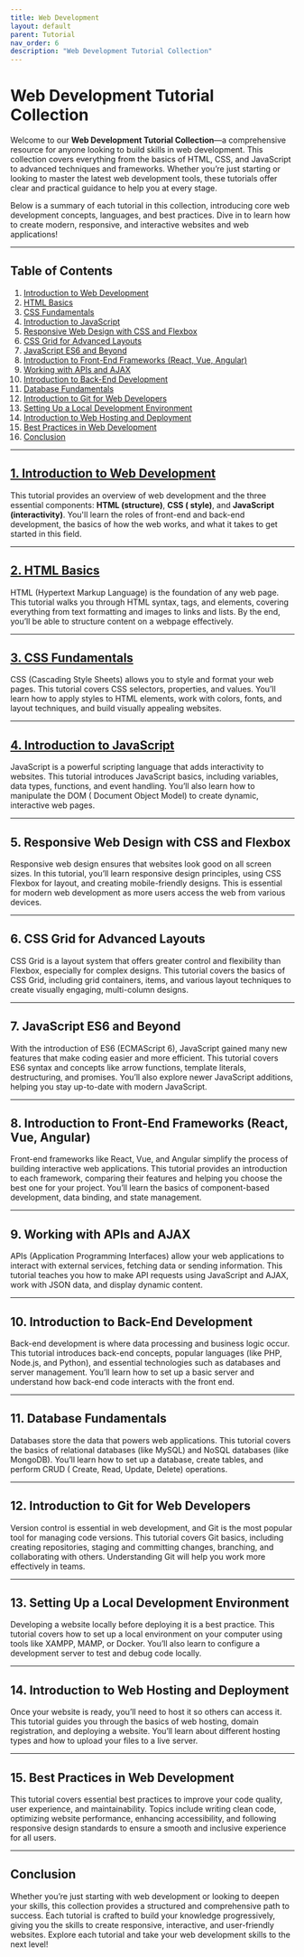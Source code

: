 ```yaml
---
title: Web Development
layout: default
parent: Tutorial
nav_order: 6
description: "Web Development Tutorial Collection"
---
```


# **Web Development Tutorial Collection**

Welcome to our **Web Development Tutorial Collection**—a comprehensive resource for anyone looking to build skills in
web development. This collection covers everything from the basics of HTML, CSS, and JavaScript to advanced techniques
and frameworks. Whether you’re just starting or looking to master the latest web development tools, these tutorials
offer clear and practical guidance to help you at every stage.

Below is a summary of each tutorial in this collection, introducing core web development concepts, languages, and best
practices. Dive in to learn how to create modern, responsive, and interactive websites and web applications!

---

## Table of Contents

1. [Introduction to Web Development](#1-introduction-to-web-development)
2. [HTML Basics](#2-html-basics)
3. [CSS Fundamentals](#3-css-fundamentals)
4. [Introduction to JavaScript](#4-introduction-to-javascript)
5. [Responsive Web Design with CSS and Flexbox](#5-responsive-web-design-with-css-and-flexbox)
6. [CSS Grid for Advanced Layouts](#6-css-grid-for-advanced-layouts)
7. [JavaScript ES6 and Beyond](#7-javascript-es6-and-beyond)
8. [Introduction to Front-End Frameworks (React, Vue, Angular)](#8-introduction-to-front-end-frameworks-react-vue-angular)
9. [Working with APIs and AJAX](#9-working-with-apis-and-ajax)
10. [Introduction to Back-End Development](#10-introduction-to-back-end-development)
11. [Database Fundamentals](#11-database-fundamentals)
12. [Introduction to Git for Web Developers](#12-introduction-to-git-for-web-developers)
13. [Setting Up a Local Development Environment](#13-setting-up-a-local-development-environment)
14. [Introduction to Web Hosting and Deployment](#14-introduction-to-web-hosting-and-deployment)
15. [Best Practices in Web Development](#15-best-practices-in-web-development)
16. [Conclusion](#conclusion)

---

## **[1. Introduction to Web Development](./introduction_to_web_development.md)**

This tutorial provides an overview of web development and the three essential components: **HTML (structure)**, **CSS (
style)**, and **JavaScript (interactivity)**. You'll learn the roles of front-end and back-end development, the basics
of how the web works, and what it takes to get started in this field.

---

## **[2. HTML Basics](./html/html_basic.md)**

HTML (Hypertext Markup Language) is the foundation of any web page. This tutorial walks you through HTML syntax, tags,
and elements, covering everything from text formatting and images to links and lists. By the end, you’ll be able to
structure content on a webpage effectively.

---

## **[3. CSS Fundamentals](./css/css_fundamental.md)**

CSS (Cascading Style Sheets) allows you to style and format your web pages. This tutorial covers CSS selectors,
properties, and values. You’ll learn how to apply styles to HTML elements, work with colors, fonts, and layout
techniques, and build visually appealing websites.

---

## **[4. Introduction to JavaScript](./javascript/introducing_javascript.md)**

JavaScript is a powerful scripting language that adds interactivity to websites. This tutorial introduces JavaScript
basics, including variables, data types, functions, and event handling. You’ll also learn how to manipulate the DOM (
Document Object Model) to create dynamic, interactive web pages.

---

## **5. Responsive Web Design with CSS and Flexbox**

Responsive web design ensures that websites look good on all screen sizes. In this tutorial, you’ll learn responsive
design principles, using CSS Flexbox for layout, and creating mobile-friendly designs. This is essential for modern web
development as more users access the web from various devices.

---

## **6. CSS Grid for Advanced Layouts**

CSS Grid is a layout system that offers greater control and flexibility than Flexbox, especially for complex designs.
This tutorial covers the basics of CSS Grid, including grid containers, items, and various layout techniques to create
visually engaging, multi-column designs.

---

## **7. JavaScript ES6 and Beyond**

With the introduction of ES6 (ECMAScript 6), JavaScript gained many new features that make coding easier and more
efficient. This tutorial covers ES6 syntax and concepts like arrow functions, template literals, destructuring, and
promises. You’ll also explore newer JavaScript additions, helping you stay up-to-date with modern JavaScript.

---

## **8. Introduction to Front-End Frameworks (React, Vue, Angular)**

Front-end frameworks like React, Vue, and Angular simplify the process of building interactive web applications. This
tutorial provides an introduction to each framework, comparing their features and helping you choose the best one for
your project. You’ll learn the basics of component-based development, data binding, and state management.

---

## **9. Working with APIs and AJAX**

APIs (Application Programming Interfaces) allow your web applications to interact with external services, fetching data
or sending information. This tutorial teaches you how to make API requests using JavaScript and AJAX, work with JSON
data, and display dynamic content.

---

## **10. Introduction to Back-End Development**

Back-end development is where data processing and business logic occur. This tutorial introduces back-end concepts,
popular languages (like PHP, Node.js, and Python), and essential technologies such as databases and server management.
You’ll learn how to set up a basic server and understand how back-end code interacts with the front end.

---

## **11. Database Fundamentals**

Databases store the data that powers web applications. This tutorial covers the basics of relational databases (like
MySQL) and NoSQL databases (like MongoDB). You’ll learn how to set up a database, create tables, and perform CRUD (
Create, Read, Update, Delete) operations.

---

## **12. Introduction to Git for Web Developers**

Version control is essential in web development, and Git is the most popular tool for managing code versions. This
tutorial covers Git basics, including creating repositories, staging and committing changes, branching, and
collaborating with others. Understanding Git will help you work more effectively in teams.

---

## **13. Setting Up a Local Development Environment**

Developing a website locally before deploying it is a best practice. This tutorial covers how to set up a local
environment on your computer using tools like XAMPP, MAMP, or Docker. You’ll also learn to configure a development
server to test and debug code locally.

---

## **14. Introduction to Web Hosting and Deployment**

Once your website is ready, you’ll need to host it so others can access it. This tutorial guides you through the basics
of web hosting, domain registration, and deploying a website. You’ll learn about different hosting types and how to
upload your files to a live server.

---

## **15. Best Practices in Web Development**

This tutorial covers essential best practices to improve your code quality, user experience, and maintainability. Topics
include writing clean code, optimizing website performance, enhancing accessibility, and following responsive design
standards to ensure a smooth and inclusive experience for all users.

---

## **Conclusion**

Whether you’re just starting with web development or looking to deepen your skills, this collection provides a
structured and comprehensive path to success. Each tutorial is crafted to build your knowledge progressively, giving you
the skills to create responsive, interactive, and user-friendly websites. Explore each tutorial and take your web
development skills to the next level!
